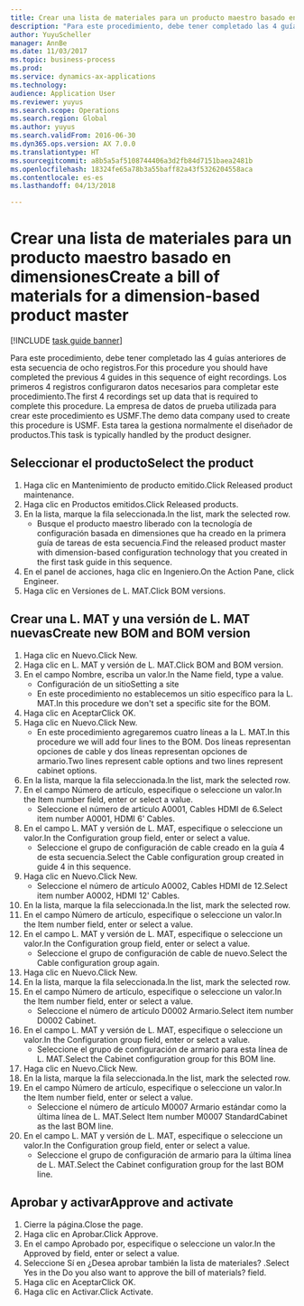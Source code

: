 ```yaml
--- 
title: Crear una lista de materiales para un producto maestro basado en dimensiones
description: "Para este procedimiento, debe tener completado las 4 guías anteriores de esta secuencia de ocho registros."
author: YuyuScheller
manager: AnnBe
ms.date: 11/03/2017
ms.topic: business-process
ms.prod: 
ms.service: dynamics-ax-applications
ms.technology: 
audience: Application User
ms.reviewer: yuyus
ms.search.scope: Operations
ms.search.region: Global
ms.author: yuyus
ms.search.validFrom: 2016-06-30
ms.dyn365.ops.version: AX 7.0.0
ms.translationtype: HT
ms.sourcegitcommit: a8b5a5af5108744406a3d2fb84d7151baea2481b
ms.openlocfilehash: 18324fe65a78b3a55baff82a43f5326204558aca
ms.contentlocale: es-es
ms.lasthandoff: 04/13/2018

---
```

# <a name="create-a-bill-of-materials-for-a-dimension-based-product-master"></a><span data-ttu-id="b02ab-103">Crear una lista de materiales para un producto maestro basado en dimensiones</span><span class="sxs-lookup"><span data-stu-id="b02ab-103">Create a bill of materials for a dimension-based product master</span></span>

[!INCLUDE [task guide banner](../../includes/task-guide-banner.md)]

<span data-ttu-id="b02ab-104">Para este procedimiento, debe tener completado las 4 guías anteriores de esta secuencia de ocho registros.</span><span class="sxs-lookup"><span data-stu-id="b02ab-104">For this procedure you should have completed the previous 4 guides in this sequence of eight recordings.</span></span> <span data-ttu-id="b02ab-105">Los primeros 4 registros configuraron datos necesarios para completar este procedimiento.</span><span class="sxs-lookup"><span data-stu-id="b02ab-105">The first 4 recordings set up data that is required to complete this procedure.</span></span> <span data-ttu-id="b02ab-106">La empresa de datos de prueba utilizada para crear este procedimiento es USMF.</span><span class="sxs-lookup"><span data-stu-id="b02ab-106">The demo data company used to create this procedure is USMF.</span></span> <span data-ttu-id="b02ab-107">Esta tarea la gestiona normalmente el diseñador de productos.</span><span class="sxs-lookup"><span data-stu-id="b02ab-107">This task is typically handled by the product designer.</span></span>


## <a name="select-the-product"></a><span data-ttu-id="b02ab-108">Seleccionar el producto</span><span class="sxs-lookup"><span data-stu-id="b02ab-108">Select the product</span></span>
1. <span data-ttu-id="b02ab-109">Haga clic en Mantenimiento de producto emitido.</span><span class="sxs-lookup"><span data-stu-id="b02ab-109">Click Released product maintenance.</span></span>
2. <span data-ttu-id="b02ab-110">Haga clic en Productos emitidos.</span><span class="sxs-lookup"><span data-stu-id="b02ab-110">Click Released products.</span></span>
3. <span data-ttu-id="b02ab-111">En la lista, marque la fila seleccionada.</span><span class="sxs-lookup"><span data-stu-id="b02ab-111">In the list, mark the selected row.</span></span>
    * <span data-ttu-id="b02ab-112">Busque el producto maestro liberado con la tecnología de configuración basada en dimensiones que ha creado en la primera guía de tareas de esta secuencia.</span><span class="sxs-lookup"><span data-stu-id="b02ab-112">Find the released product master with dimension-based configuration technology that you created in the first task guide in this sequence.</span></span>  
4. <span data-ttu-id="b02ab-113">En el panel de acciones, haga clic en Ingeniero.</span><span class="sxs-lookup"><span data-stu-id="b02ab-113">On the Action Pane, click Engineer.</span></span>
5. <span data-ttu-id="b02ab-114">Haga clic en Versiones de L. MAT.</span><span class="sxs-lookup"><span data-stu-id="b02ab-114">Click BOM versions.</span></span>

## <a name="create-new-bom-and-bom-version"></a><span data-ttu-id="b02ab-115">Crear una L. MAT y una versión de L. MAT nuevas</span><span class="sxs-lookup"><span data-stu-id="b02ab-115">Create new BOM and BOM version</span></span>
1. <span data-ttu-id="b02ab-116">Haga clic en Nuevo.</span><span class="sxs-lookup"><span data-stu-id="b02ab-116">Click New.</span></span>
2. <span data-ttu-id="b02ab-117">Haga clic en L. MAT y versión de L. MAT.</span><span class="sxs-lookup"><span data-stu-id="b02ab-117">Click BOM and BOM version.</span></span>
3. <span data-ttu-id="b02ab-118">En el campo Nombre, escriba un valor.</span><span class="sxs-lookup"><span data-stu-id="b02ab-118">In the Name field, type a value.</span></span>
    * <span data-ttu-id="b02ab-119">Configuración de un sitio</span><span class="sxs-lookup"><span data-stu-id="b02ab-119">Setting a site</span></span>  
    * <span data-ttu-id="b02ab-120">En este procedimiento no establecemos un sitio específico para la L. MAT.</span><span class="sxs-lookup"><span data-stu-id="b02ab-120">In this procedure we don't set a specific site for the BOM.</span></span>  
4. <span data-ttu-id="b02ab-121">Haga clic en Aceptar</span><span class="sxs-lookup"><span data-stu-id="b02ab-121">Click OK.</span></span>
5. <span data-ttu-id="b02ab-122">Haga clic en Nuevo.</span><span class="sxs-lookup"><span data-stu-id="b02ab-122">Click New.</span></span>
    * <span data-ttu-id="b02ab-123">En este procedimiento agregaremos cuatro líneas a la L. MAT.</span><span class="sxs-lookup"><span data-stu-id="b02ab-123">In this procedure we will add four lines to the BOM.</span></span> <span data-ttu-id="b02ab-124">Dos líneas representan opciones de cable y dos líneas representan opciones de armario.</span><span class="sxs-lookup"><span data-stu-id="b02ab-124">Two lines represent cable options and two lines represent cabinet options.</span></span>  
6. <span data-ttu-id="b02ab-125">En la lista, marque la fila seleccionada.</span><span class="sxs-lookup"><span data-stu-id="b02ab-125">In the list, mark the selected row.</span></span>
7. <span data-ttu-id="b02ab-126">En el campo Número de artículo, especifique o seleccione un valor.</span><span class="sxs-lookup"><span data-stu-id="b02ab-126">In the Item number field, enter or select a value.</span></span>
    * <span data-ttu-id="b02ab-127">Seleccione el número de artículo A0001, Cables HDMI de 6.</span><span class="sxs-lookup"><span data-stu-id="b02ab-127">Select item number A0001, HDMI 6' Cables.</span></span>  
8. <span data-ttu-id="b02ab-128">En el campo L. MAT y versión de L. MAT, especifique o seleccione un valor.</span><span class="sxs-lookup"><span data-stu-id="b02ab-128">In the Configuration group field, enter or select a value.</span></span>
    * <span data-ttu-id="b02ab-129">Seleccione el grupo de configuración de cable creado en la guía 4 de esta secuencia.</span><span class="sxs-lookup"><span data-stu-id="b02ab-129">Select the Cable configuration group created in guide 4 in this sequence.</span></span>  
9. <span data-ttu-id="b02ab-130">Haga clic en Nuevo.</span><span class="sxs-lookup"><span data-stu-id="b02ab-130">Click New.</span></span>
    * <span data-ttu-id="b02ab-131">Seleccione el número de artículo A0002, Cables HDMI de 12.</span><span class="sxs-lookup"><span data-stu-id="b02ab-131">Select item number A0002, HDMI 12' Cables.</span></span>  
10. <span data-ttu-id="b02ab-132">En la lista, marque la fila seleccionada.</span><span class="sxs-lookup"><span data-stu-id="b02ab-132">In the list, mark the selected row.</span></span>
11. <span data-ttu-id="b02ab-133">En el campo Número de artículo, especifique o seleccione un valor.</span><span class="sxs-lookup"><span data-stu-id="b02ab-133">In the Item number field, enter or select a value.</span></span>
12. <span data-ttu-id="b02ab-134">En el campo L. MAT y versión de L. MAT, especifique o seleccione un valor.</span><span class="sxs-lookup"><span data-stu-id="b02ab-134">In the Configuration group field, enter or select a value.</span></span>
    * <span data-ttu-id="b02ab-135">Seleccione el grupo de configuración de cable de nuevo.</span><span class="sxs-lookup"><span data-stu-id="b02ab-135">Select the Cable configuration group again.</span></span>  
13. <span data-ttu-id="b02ab-136">Haga clic en Nuevo.</span><span class="sxs-lookup"><span data-stu-id="b02ab-136">Click New.</span></span>
14. <span data-ttu-id="b02ab-137">En la lista, marque la fila seleccionada.</span><span class="sxs-lookup"><span data-stu-id="b02ab-137">In the list, mark the selected row.</span></span>
15. <span data-ttu-id="b02ab-138">En el campo Número de artículo, especifique o seleccione un valor.</span><span class="sxs-lookup"><span data-stu-id="b02ab-138">In the Item number field, enter or select a value.</span></span>
    * <span data-ttu-id="b02ab-139">Seleccione el número de artículo D0002 Armario.</span><span class="sxs-lookup"><span data-stu-id="b02ab-139">Select item number D0002 Cabinet.</span></span>  
16. <span data-ttu-id="b02ab-140">En el campo L. MAT y versión de L. MAT, especifique o seleccione un valor.</span><span class="sxs-lookup"><span data-stu-id="b02ab-140">In the Configuration group field, enter or select a value.</span></span>
    * <span data-ttu-id="b02ab-141">Seleccione el grupo de configuración de armario para esta línea de L. MAT.</span><span class="sxs-lookup"><span data-stu-id="b02ab-141">Select the Cabinet configuration group for this BOM line.</span></span>  
17. <span data-ttu-id="b02ab-142">Haga clic en Nuevo.</span><span class="sxs-lookup"><span data-stu-id="b02ab-142">Click New.</span></span>
18. <span data-ttu-id="b02ab-143">En la lista, marque la fila seleccionada.</span><span class="sxs-lookup"><span data-stu-id="b02ab-143">In the list, mark the selected row.</span></span>
19. <span data-ttu-id="b02ab-144">En el campo Número de artículo, especifique o seleccione un valor.</span><span class="sxs-lookup"><span data-stu-id="b02ab-144">In the Item number field, enter or select a value.</span></span>
    * <span data-ttu-id="b02ab-145">Seleccione el número de artículo M0007 Armario estándar como la última línea de L. MAT.</span><span class="sxs-lookup"><span data-stu-id="b02ab-145">Select Item number M0007 StandardCabinet as the last BOM line.</span></span>  
20. <span data-ttu-id="b02ab-146">En el campo L. MAT y versión de L. MAT, especifique o seleccione un valor.</span><span class="sxs-lookup"><span data-stu-id="b02ab-146">In the Configuration group field, enter or select a value.</span></span>
    * <span data-ttu-id="b02ab-147">Seleccione el grupo de configuración de armario para la última línea de L. MAT.</span><span class="sxs-lookup"><span data-stu-id="b02ab-147">Select the Cabinet configuration group for the last BOM line.</span></span>  

## <a name="approve-and-activate"></a><span data-ttu-id="b02ab-148">Aprobar y activar</span><span class="sxs-lookup"><span data-stu-id="b02ab-148">Approve and activate</span></span>
1. <span data-ttu-id="b02ab-149">Cierre la página.</span><span class="sxs-lookup"><span data-stu-id="b02ab-149">Close the page.</span></span>
2. <span data-ttu-id="b02ab-150">Haga clic en Aprobar.</span><span class="sxs-lookup"><span data-stu-id="b02ab-150">Click Approve.</span></span>
3. <span data-ttu-id="b02ab-151">En el campo Aprobado por, especifique o seleccione un valor.</span><span class="sxs-lookup"><span data-stu-id="b02ab-151">In the Approved by field, enter or select a value.</span></span>
4. <span data-ttu-id="b02ab-152">Seleccione Sí en ¿Desea aprobar también la lista de materiales? .</span><span class="sxs-lookup"><span data-stu-id="b02ab-152">Select Yes in the Do you also want to approve the bill of materials? field.</span></span>
5. <span data-ttu-id="b02ab-153">Haga clic en Aceptar</span><span class="sxs-lookup"><span data-stu-id="b02ab-153">Click OK.</span></span>
6. <span data-ttu-id="b02ab-154">Haga clic en Activar.</span><span class="sxs-lookup"><span data-stu-id="b02ab-154">Click Activate.</span></span>


